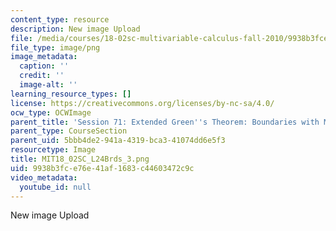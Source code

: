 ```yaml
---
content_type: resource
description: New image Upload
file: /media/courses/18-02sc-multivariable-calculus-fall-2010/9938b3fce76e41af1683c44603472c9c_MIT18_02SC_L24Brds_3.png
file_type: image/png
image_metadata:
  caption: ''
  credit: ''
  image-alt: ''
learning_resource_types: []
license: https://creativecommons.org/licenses/by-nc-sa/4.0/
ocw_type: OCWImage
parent_title: 'Session 71: Extended Green''s Theorem: Boundaries with Multiple Pieces'
parent_type: CourseSection
parent_uid: 5bbb4de2-941a-4319-bca3-41074dd6e5f3
resourcetype: Image
title: MIT18_02SC_L24Brds_3.png
uid: 9938b3fc-e76e-41af-1683-c44603472c9c
video_metadata:
  youtube_id: null
---
```

New image Upload